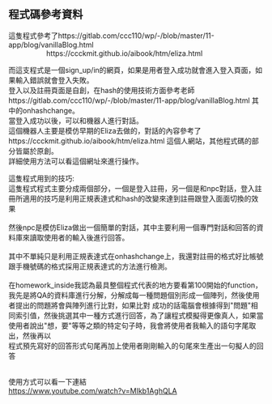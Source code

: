 <h2>程式碼參考資料</h2>
<p>
這隻程式參考了https://gitlab.com/ccc110/wp/-/blob/master/11-app/blog/vanillaBlog.html<br/>
&nbsp&nbsp&nbsp&nbsp&nbsp&nbsp&nbsp&nbsp&nbsp&nbsp&nbsp&nbsp&nbsp&nbsp&nbsp&nbsp&nbsp&nbsp&nbsphttps://ccckmit.github.io/aibook/htm/eliza.html<br/>
</p>
而這支程式是一個sign_up/in的網頁，如果是用者登入成功就會進入登入頁面，如果輸入錯誤就會登入失敗。<br/>
登入以及註冊頁面是自創，在hash的使用技術方面參考老師https://gitlab.com/ccc110/wp/-/blob/master/11-app/blog/vanillaBlog.html 其中的onhashchange。<br/>
當登入成功以後，可以和機器人進行對話。<br/>
這個機器人主要是模仿早期的Eliza去做的，對話的內容參考了 https://ccckmit.github.io/aibook/htm/eliza.html 這個人網站，其他程式碼的部分皆屬於原創。<br/>
詳細使用方法可以看這個網址來進行操作。<br/>

這隻程式用到的技巧:<br/>
  這隻程式程式主要分成兩個部分，一個是登入註冊，另一個是和npc對話，登入註冊所適用的技巧是利用正規表達式和hash的改變來達到註冊跟登入面面切換的效果<br/><br/>
  然後npc是模仿Eliza做出一個簡單的對話，其中主要利用一個專門對話和回答的資料庫來讀取使用者的輸入後進行回答。<br/><br/>
  其中不單純只是利用正規表達式在onhashchange上，我還對註冊的格式好比帳號跟手機號碼的格式採用正規表達式的方法進行檢測。<br/><br/>
  在homework_inside我認為最具整個程式代表的地方要看第100開始的function，我先是將QA的資料庫進行分解，分解成每一種問題個別形成一個陣列，然後使用者提出的問題將會與陣列進行比對，如果比對  成功的話電腦會根據得到"問題"相同索引值，然後挑選其中一種方式進行回答，為了讓程式模擬得更像真人，如果當使用者說出"想，要"等等之類的特定句子時，我會將使用者我輸入的語句字尾取出，然後再以   <br/>程式預先寫好的回答形式句尾再加上使用者剛剛輸入的句尾來生產出一句擬人的回答<br/><br/>
  
使用方式可以看一下連結<br/>
https://www.youtube.com/watch?v=MIkb1AghQLA
